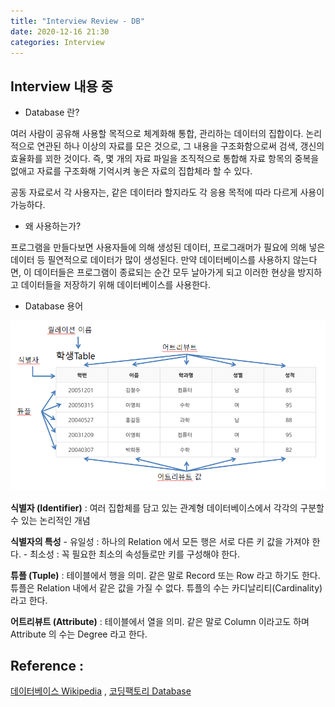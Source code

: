 ```yaml
---
title: "Interview Review - DB"
date: 2020-12-16 21:30
categories: Interview
---
```


## Interview 내용 중

- Database 란?

여러 사람이 공유해 사용할 목적으로 체계화해 통합, 관리하는 데이터의 집합이다. 논리적으로 연관된 하나 이상의 자료를 모은 것으로, 그 내용을 구조화함으로써 검색, 갱신의 효율화를 꾀한 것이다. 즉, 몇 개의 자료 파일을 조직적으로 통합해 자료 항목의 중복을 없애고 자료를 구조화해 기억시켜 놓은 자료의 집합체라 할 수 있다.

공동 자료로서 각 사용자는, 같은 데이터라 할지라도 각 응용 목적에 따라 다르게 사용이 가능하다.

- 왜 사용하는가?

프로그램을 만들다보면 사용자들에 의해 생성된 데이터, 프로그래머가 필요에 의해 넣은 데이터 등 필연적으로 데이터가 많이 생성된다. 만약 데이터베이스를 사용하지 않는다면, 이 데이터들은 프로그램이 종료되는 순간 모두 날아가게 되고 이러한 현상을 방지하고 데이터들을 저장하기 위해 데이터베이스를 사용한다.

- Database 용어

![Database_terms](/images/database_terms.png)

**식별자 (Identifier)** : 여러 집합체를 담고 있는 관계형 데이터베이스에서 각각의 구분할 수 있는 논리적인 개념

**식별자의 특성**
	- 유일성 : 하나의 Relation 에서 모든 행은 서로 다른 키 값을 가져야 한다.
	- 최소성 : 꼭 필요한 최소의 속성들로만 키를 구성해야 한다.

**튜플 (Tuple)** : 테이블에서 행을 의미. 같은 말로 Record 또는 Row 라고 하기도 한다. 튜플은 Relation 내에서 같은 값을 가질 수 없다. 튜플의 수는 카디날리티(Cardinality) 라고 한다.

**어트리뷰트 (Attribute)** : 테이블에서 열을 의미. 같은 말로 Column 이라고도 하며 Attribute 의 수는 Degree 라고 한다.

## Reference :

[데이터베이스 Wikipedia][데이터베이스-Wiki] , [코딩팩토리 Database][코딩팩토리-Database]

[데이터베이스-Wiki]: https://ko.wikipedia.org/wiki/%EB%8D%B0%EC%9D%B4%ED%84%B0%EB%B2%A0%EC%9D%B4%EC%8A%A4
[코딩팩토리-Database]: https://coding-factory.tistory.com/77#recentEntries
